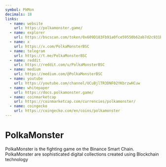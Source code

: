 ```yaml
---
symbol: PkMon
decimals: 18
links:
  - name: website
    url: https://polkamonster.game/
  - name: explorer
    url: https://bscscan.com/token/0x609D183Fb91a0fce59550b62ab7d2c931b0Bb1BE
  - name: x
    url: https://x.com/PolkaMonsterBSC
  - name: telegram
    url: https://t.me/PolkaMonsterBSC
  - name: reddit
    url: https://reddit.com/u/PolkaMonsterBSC
  - name: medium
    url: https://medium.com/@PolkaMonsterBSC
  - name: youtube
    url: https://youtube.com/channel/UCuBjlTR3DNF02YKbrzwHCuw
  - name: whitepaper
    url: https://docs.polkamonster.game/
  - name: coinmarketcap
    url: https://coinmarketcap.com/currencies/polkamonster/
  - name: coingecko
    url: https://coingecko.com/en/coins/polkamonster
---
```


# PolkaMonster

PolkaMonster is the fighting game on the Binance Smart Chain. PolkaMonster are sophisticated digital collections created using Blockchain technology

